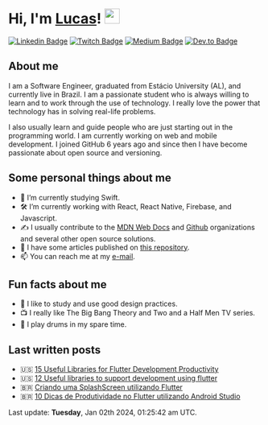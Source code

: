 # Hi, I'm <a href="http://lucalves.github.io/">Lucas</a>! <img src="https://media.giphy.com/media/hvRJCLFzcasrR4ia7z/giphy.gif" width="30px">

[![Linkedin Badge](https://img.shields.io/badge/-LinkedIn-blue?style=flat-square&logo=Linkedin&logoColor=white&link=https://www.linkedin.com/in/lucalves/)](https://www.linkedin.com/in/lucalves/)
[![Twitch Badge](https://img.shields.io/badge/-Twitch-8A43F2?style=flat-square&labelColor=white&logo=Twitch&link=https://twitch.tv/lucalves/)](https://twitch.tv/lucalves)
[![Medium Badge](https://img.shields.io/badge/-Medium-292929?style=flat-square&labelColor=292929&logo=Medium&link=https://lucalves.medium.com/)](https://lucalves.medium.com/)
[![Dev.to Badge](https://img.shields.io/badge/-Dev.to-292929?style=flat-square&labelColor=292929&logo=Dev.to&link=https://dev.to/lucalves)](https://dev.to/lucalves)

## About me

I am a Software Engineer, graduated from Estácio University (AL), and currently live in Brazil. I am a passionate student who is always willing to learn and to work through the use of technology. I really love the power that technology has in solving real-life problems. 

I also usually learn and guide people who are just starting out in the programming world. I am currently working on web and mobile development. I joined GitHub 6 years ago and since then I have become passionate about open source and versioning.

## Some personal things about me

- 🌱 I’m currently studying Swift.
- 🛠 I’m currently working with React, React Native, Firebase, and Javascript.
- ✍️ I usually contribute to the [MDN Web Docs](https://github.com/mdn/) and [Github](https://github.com/github/) organizations and several other open source solutions.
- 📝 I have some articles published on [this repository](https://github.com/lucalves/articles).
- 📫 You can reach me at my [e-mail](mailto:lcsjalves@gmail.com).

## Fun facts about me

- 🎨 I like to study and use good design practices.
- 📺 I really like The Big Bang Theory and Two and a Half Men TV series.
- 🥁 I play drums in my spare time.

## Last written posts

- 🇺🇸 [15 Useful Libraries for Flutter Development Productivity](https://medium.com/flutter-community/15-useful-libraries-for-flutter-development-productivity-updated-2021-15bcafe205f3)
- 🇺🇸 [12 Useful libraries to support development using flutter](https://medium.com/flutter-community/12-useful-libraries-to-support-development-using-flutter-3b8df97d898)
- 🇧🇷 [Criando uma SplashScreen utilizando Flutter](https://medium.com/flutter-comunidade-br/criando-uma-splashscreen-utilizando-flutter-926f9b25de31)
- 🇧🇷 [10 Dicas de Produtividade no Flutter utilizando Android Studio
](https://medium.com/@lucalves/10-dicas-de-produtividade-no-flutter-utilizando-android-studio-38d2bbcc9a92)

<p>Last update: <strong>Tuesday</strong>, Jan 02th 2024, 01:25:42 am UTC.</p>
